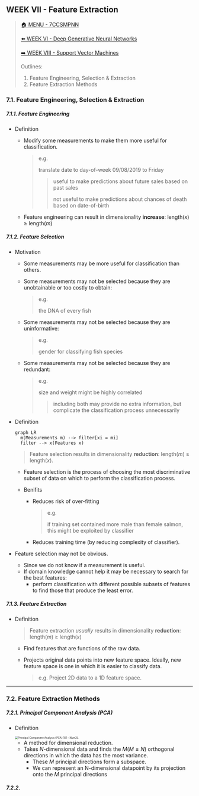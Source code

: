 ## WEEK VII - Feature Extraction

>[🏠 MENU - 7CCSMPNN](year3/7ccsmpnn.md)
>
>[⬅️ WEEK VI - Deep Generative Neural Networks](year3/7ccsmpnn/w6.md)
>
>[➡️ WEEK VIII - Support Vector Machines](year3/7ccsmpnn/w8.md)
>
>Outlines:
>
>1. Feature Engineering, Selection & Extraction
>1. Feature Extraction Methods

### 7.1. Feature Engineering, Selection & Extraction

##### 7.1.1. Feature Engineering

- Definition

  - Modify some measurements to make them more useful for classification.

    > e.g.
    >
    > translate date to day-of-week 09/08/2019 to Friday
    >
    > > useful to make predictions about future sales based on past sales
    > >
    > > not useful to make predictions about chances of death based on date-of-birth

  - Feature engineering can result in dimensionality **increase**: length($x$) ≥ length($m$)

##### 7.1.2. Feature Selection

- Motivation

  - Some measurements may be more useful for classification than others.

  - Some measurements may not be selected because they are unobtainable or too costly to obtain:

    > e.g.
    >
    > the DNA of every fish

  - Some measurements may not be selected because they are uninformative:

    > e.g.
    >
    > gender for classifying fish species

  - Some measurements may not be selected because they are redundant:

    > e.g.
    >
    > size and weight might be highly correlated
    >
    > > including both may provide no extra information, but complicate the classification process unnecessarily

- Definition

  ```mermaid
  graph LR
  	m(Measurements m) --> filter[xi = mi]
  	filter --> x(Features x)
  ```

  > Feature selection results in dimensionality **reduction**: length($m$) ≥ length($x$). 

  - Feature selection is the process of choosing the most discriminative subset of data on which to perform the classification process.

  - Benifits

    - Reduces risk of over-fitting

      > e.g.
      >
      > if training set contained more male than female salmon, this might be exploited by classifier

    - Reduces training time (by reducing complexity of classifier).

- Feature selection may not be obvious.

  - Since we do not know if a measurement is useful.
  - If domain knowledge cannot help it may be necessary to search for the best features:
    - perform classification with different possible subsets of features to find those that produce the least error.

##### 7.1.3. Feature Extraction

- Definition

  > Feature extraction *usually* results in dimensionality **reduction**: length($m$) ≥ length($x$)

  - Find features that are functions of the raw data.

  - Projects original data points into new feature space. Ideally, new feature space is one in which it is easier to classify data.

    > e.g. Project 2D data to a 1D feature space.

---

### 7.2. Feature Extraction Methods

##### 7.2.1. Principal Component Analysis (PCA)

- Definition

  <img src="https://numxl.com/wp-content/uploads/principal-component-analysis-pca-featured.png" alt="Principal Component Analysis (PCA) 101 - NumXL" style="zoom: 50%;" />

  - A method for dimensional reduction. 
  - Takes $N$-dimensional data and finds the $M (M≤N)$ orthogonal directions in which the data has the most variance.
    - These $M$ principal directions form a subspace.
    - We can represent an N-dimensional datapoint by its projection onto the $M$ principal directions



##### 7.2.2. 